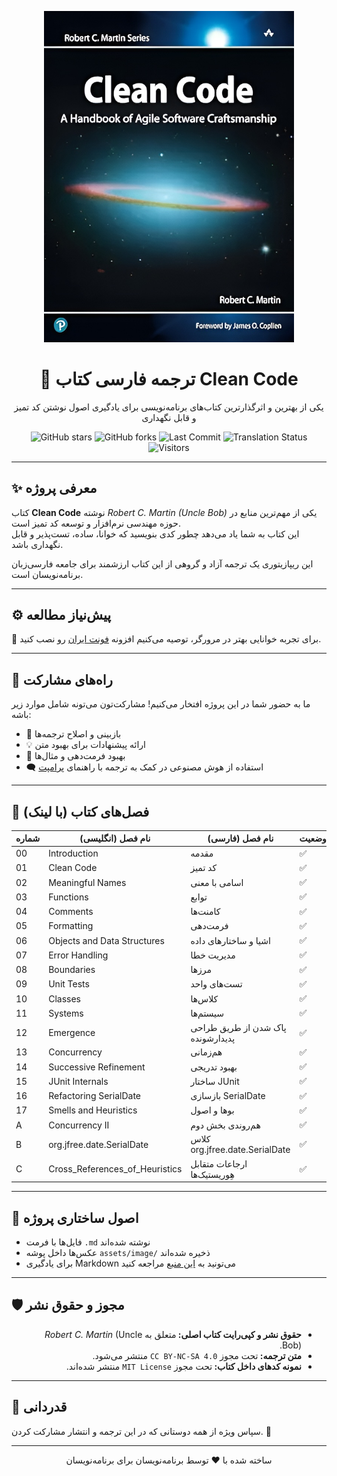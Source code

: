 <p align="center">
  <a href="https://github.com/hheydarian/clean-code-persian">
    <img src="assets/image/Cover/Cover.webp" alt="Clean Code Book Cover" width="400"/>
  </a>
</p>

<h1 align="center">📘 ترجمه فارسی کتاب Clean Code</h1>

<p align="center">
  یکی از بهترین و اثرگذارترین کتاب‌های برنامه‌نویسی برای یادگیری اصول نوشتن کد تمیز و قابل نگهداری
</p>

<p align="center">
  <img src="https://img.shields.io/github/stars/mojtaba-afraz/clean-code-persian?style=social" alt="GitHub stars">
  <img src="https://img.shields.io/github/forks/mojtaba-afraz/clean-code-persian?color=blueviolet" alt="GitHub forks">
  <img src="https://img.shields.io/github/last-commit/mojtaba-afraz/clean-code-persian?color=9cf" alt="Last Commit">
  <img src="https://img.shields.io/badge/Translation-Progress-success" alt="Translation Status">
  <img src="https://visitor-badge.laobi.icu/badge?page_id=mojtaba-afraz.clean-code-persian" alt="Visitors">
</p>

---

## ✨ معرفی پروژه

کتاب **Clean Code** نوشته *Robert C. Martin (Uncle Bob)* یکی از مهم‌ترین منابع در حوزه مهندسی نرم‌افزار و توسعه کد تمیز است.  
این کتاب به شما یاد می‌دهد چطور کدی بنویسید که خوانا، ساده، تست‌پذیر و قابل نگهداری باشد.  

این ریپازیتوری یک ترجمه آزاد و گروهی از این کتاب ارزشمند برای جامعه فارسی‌زبان برنامه‌نویسان است.  

---

## ⚙️ پیش‌نیاز مطالعه

🔹 برای تجربه خوانایی بهتر در مرورگر، توصیه می‌کنیم افزونه [فونت ایران](https://chromewebstore.google.com/detail/fontiran/edbchgkbejkdkdkpgenlaciegoidmjoh) رو نصب کنید.  

---

## 🙌 راه‌های مشارکت

ما به حضور شما در این پروژه افتخار می‌کنیم! مشارکت‌تون می‌تونه شامل موارد زیر باشه:

- 🔎 بازبینی و اصلاح ترجمه‌ها  
- 💡 ارائه پیشنهادات برای بهبود متن  
- 🎨 بهبود فرمت‌دهی و مثال‌ها  
- 🗨️ استفاده از هوش مصنوعی در کمک به ترجمه با راهنمای [پرامپت](assets/prompt.md)  

---

## 🔗 فصل‌های کتاب (با لینک)

<div align="center">

| شماره | نام فصل (انگلیسی)              | نام فصل (فارسی)                           | وضعیت | لینک |
|-------|---------------------------------|--------------------------------------------|--------|------|
| 00    | Introduction                    | مقدمه                                      | ✅     | [Introduction](Book/00/Introduction.md) |
| 01    | Clean Code                      | کد تمیز                                    | ✅     | [Clean_Code](Book/01/Clean_Code.md) |
| 02    | Meaningful Names                | اسامی با معنی                              | ✅     | [Meaningful_Names](Book/02/Meaningful_Names.md) |
| 03    | Functions                       | توابع                                      | ✅     | [Functions](Book/03/3_Functions.md) |
| 04    | Comments                        | کامنت‌ها                                   | ✅     | [Comments](Book/04/4_Comments.md) |
| 05    | Formatting                      | فرمت‌دهی                                   | ✅     | [Formatting](Book/05/5_Formatting.md) |
| 06    | Objects and Data Structures     | اشیا و ساختارهای داده                     | ✅     | [Objects_And_Data_Structures](Book/06/Objects_And_Data_Structures.md) |
| 07    | Error Handling                  | مدیریت خطا                                 | ✅     | [Error_Handling](Book/07/Error_Handling.md) |
| 08    | Boundaries                      | مرزها                                      | ✅     | [Boundaries](Book/08/Boundaries.md) |
| 09    | Unit Tests                      | تست‌های واحد                               | ✅     | [Unit_Tests](Book/09_Unit_Tests/Unit_Tests.md) |
| 10    | Classes                         | کلاس‌ها                                    | ✅     | [Classes](Book/10/Classes.md) |
| 11    | Systems                         | سیستم‌ها                                   | ✅     | [Systems](Book/11/Systems.md) |
| 12    | Emergence                       | پاک شدن از طریق طراحی پدیدارشونده          | ✅     | [Emergence](Book/12/Emergence.md) |
| 13    | Concurrency                     | هم‌زمانی                                   | ✅     | [Concurrency](Book/13/Concurrency.md) |
| 14    | Successive Refinement           | بهبود تدریجی                               | ✅     | [Successive_Refinement](Book/14/Successive_Refinement.md) |
| 15    | JUnit Internals                 | ساختار JUnit                               | ✅     | [JUnit_Internals](Book/15/JUnit_Internals.md) |
| 16    | Refactoring SerialDate          | بازسازی SerialDate                         | ✅     | [Refactoring_SerialDate](Book/16/Refactoring_SerialDate.md) |
| 17    | Smells and Heuristics           | بوها و اصول                                | ✅     | [Smells_And_Heuristics](Book/17/Smells_And_Heuristics.md) |
| A    | Concurrency II           | هم‌روندی بخش دوم                                | ✅     | [Concurrency_II](Book/Appendix_A/Concurrency_II.md) |
| B    | org.jfree.date.SerialDate           | کلاس org.jfree.date.SerialDate                                | ✅     | [org.jfree.date.SerialDate](Book/Appendix_B/org.jfree.date.SerialDate.md) |
| C    | Cross_References_of_Heuristics           | ارجاعات متقابل هِوریستیک‌ها                               | ✅     | [Cross_References_of_Heuristics](Book/Appendix_C/Cross_References_of_Heuristics.md) |

</div>

---

## 🧩 اصول ساختاری پروژه

- فایل‌ها با فرمت `.md` نوشته شده‌اند  
- عکس‌ها داخل پوشه `assets/image/` ذخیره شده‌اند  
- برای یادگیری Markdown می‌تونید به [این منبع](https://markdown-fa-book.vercel.app/) مراجعه کنید  

---

## 🛡️ مجوز و حقوق نشر
<ul dir="rtl">
<li><b>حقوق نشر و کپی‌رایت کتاب اصلی: </b> متعلق به <i>Robert C. Martin</i> (Uncle Bob). </li>
<li><b>متن ترجمه: </b> تحت مجوز <code>CC BY-NC-SA 4.0</code> منتشر می‌شود. </li>
<li><b>نمونه کدهای داخل کتاب: </b> تحت مجوز <code>MIT License</code> منتشر شده‌اند. </li>
</ul>

---

## 🌟 قدردانی

سپاس ویژه از همه دوستانی که در این ترجمه و انتشار مشارکت کردن. 🌱  

---

<p align="center">ساخته شده با ❤️ توسط برنامه‌نویسان برای برنامه‌نویسان</p>
